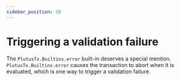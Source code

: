 ```yaml
---
sidebar_position: 10
---
```


# Triggering a validation failure

The `PlutusTx.Builtins.error` built-in deserves a special mention. 
`PlutusTx.Builtins.error` causes the transaction to abort when it is evaluated, which is one way to trigger a validation failure.

